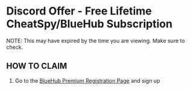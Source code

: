 # Discord Offer - Free Lifetime CheatSpy/BlueHub Subscription
NOTE: This may have expired by the time you are viewing. Make sure to check.
## HOW TO CLAIM
1) Go to the [BlueHub Premium Registration Page](https://optionallybluestudios.github.io/authentication-service/cheatspy/register) and sign up
